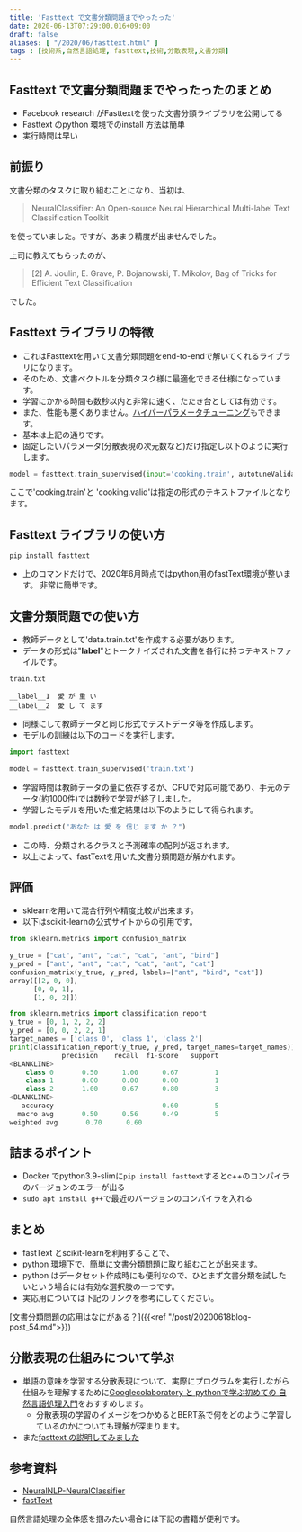 ```yaml
---
title: 'Fasttext で文書分類問題までやったった'
date: 2020-06-13T07:29:00.016+09:00
draft: false
aliases: [ "/2020/06/fasttext.html" ]
tags : [技術系,自然言語処理, fasttext,技術,分散表現,文書分類]
---
```


## Fasttext で文書分類問題までやったったのまとめ

*   Facebook research がFasttextを使った文書分類ライブラリを公開してる
*   Fasttext のpython 環境でのinstall 方法は簡単
*   実行時間は早い
    
## 前振り

文書分類のタスクに取り組むことになり、当初は、

> NeuralClassifier: An Open-source Neural Hierarchical Multi-label Text Classification Toolkit

を使っていました。ですが、あまり精度が出ませんでした。

上司に教えてもらったのが、

> \[2\] A. Joulin, E. Grave, P. Bojanowski, T. Mikolov, Bag of Tricks for Efficient Text Classification

でした。

## Fasttext ライブラリの特徴

- これはFasttextを用いて文書分類問題をend-to-endで解いてくれるライブラリになります。
- そのため、文書ベクトルを分類タスク様に最適化できる仕様になっています。
- 学習にかかる時間も数秒以内と非常に速く、たたき台としては有効です。
- また、性能も悪くありません。[ハイパーパラメータチューニング](https://fasttext.cc/docs/en/autotune.html)もできます。
- 基本は上記の通りです。
- 固定したいパラメータ(分散表現の次元数など)だけ指定し以下のように実行します。

```py
model = fasttext.train_supervised(input='cooking.train', autotuneValidationFile='cooking.valid')
```

ここで'cooking.train'と 'cooking.valid'は指定の形式のテキストファイルとなります。

## Fasttext ライブラリの使い方


```
pip install fasttext
```

- 上のコマンドだけで、2020年6月時点ではpython用のfastText環境が整います。 非常に簡単です。

## 文書分類問題での使い方
- 教師データとして'data.train.txt'を作成する必要があります。
- データの形式は"**label**"とトークナイズされた文書を各行に持つテキストファイルです。

```
train.txt   
  
__label__1  愛 が 重 い  
__label__2  愛 し て ます
```

- 同様にして教師データと同じ形式でテストデータ等を作成します。
- モデルの訓練は以下のコードを実行します。

```py
import fasttext  
  
model = fasttext.train_supervised('train.txt')
```

- 学習時間は教師データの量に依存するが、CPUで対応可能であり、手元のデータ(約1000件)では数秒で学習が終了しました。
- 学習したモデルを用いた推定結果は以下のようにして得られます。

```py
model.predict("あなた は 愛 を 信じ ます か ？")
```

- この時、分類されるクラスと予測確率の配列が返されます。
- 以上によって、fastTextを用いた文書分類問題が解かれます。

## 評価

- sklearnを用いて混合行列や精度比較が出来ます。
- 以下はscikit-learnの公式サイトからの引用です。

```py
from sklearn.metrics import confusion_matrix  
  
y_true = ["cat", "ant", "cat", "cat", "ant", "bird"]  
y_pred = ["ant", "ant", "cat", "cat", "ant", "cat"]  
confusion_matrix(y_true, y_pred, labels=["ant", "bird", "cat"])  
array([[2, 0, 0],  
      [0, 0, 1],  
      [1, 0, 2]])
```

```py
from sklearn.metrics import classification_report  
y_true = [0, 1, 2, 2, 2]  
y_pred = [0, 0, 2, 2, 1]  
target_names = ['class 0', 'class 1', 'class 2']  
print(classification_report(y_true, y_pred, target_names=target_names))  
             precision    recall  f1-score   support  
<BLANKLINE>  
    class 0       0.50      1.00      0.67         1  
    class 1       0.00      0.00      0.00         1  
    class 2       1.00      0.67      0.80         3  
<BLANKLINE>  
   accuracy                           0.60         5  
  macro avg       0.50      0.56      0.49         5  
weighted avg       0.70      0.60
```
## 詰まるポイント
- Docker でpython3.9-slimに`pip install fasttext`するとc++のコンパイラのバージョンのエラーが出る
- `sudo apt install g++`で最近のバージョンのコンパイラを入れる
## まとめ
- fastText とscikit-learnを利用することで、
- python 環境下で、簡単に文書分類問題に取り組むことが出来ます。
- python はデータセット作成時にも便利なので、ひとまず文書分類を試したいという場合には有効な選択肢の一つです。
- 実応用については下記のリンクを参考にしてください。

[文書分類問題の応用はなにがある？]({{<ref "/post/20200618blog-post_54.md">}})

## 分散表現の仕組みについて学ぶ
- 単語の意味を学習する分散表現について、実際にプログラムを実行しながら仕組みを理解するために[Googlecolaboratory と pythonで学ぶ初めての 自然言語処理入門](https://subcul-science.booth.pm/items/1562211)をおすすめします。
  - 分散表現の学習のイメージをつかめるとBERT系で何をどのように学習しているのかについても理解が深まります。
- また[fasttext の説明してみました](https://subcul-science.booth.pm/items/3152477)

## 参考資料 
- [NeuralNLP-NeuralClassifier](https://github.com/Tencent/NeuralNLP-NeuralClassifier)
- [fastText](https://github.com/facebookresearch/fastText)

自然言語処理の全体感を掴みたい場合には下記の書籍が便利です。
<div data-vc_mylinkbox_id="887685224"></div>
